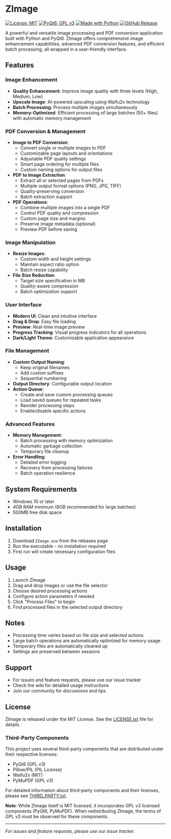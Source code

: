 # ZImage

[![License: MIT](https://img.shields.io/badge/License-MIT-yellow.svg)](https://opensource.org/licenses/MIT)
[![PyQt6: GPL v3](https://img.shields.io/badge/PyQt6-GPL%20v3-blue.svg)](https://www.gnu.org/licenses/gpl-3.0)
[![Made with Python](https://img.shields.io/badge/Made%20with-Python-1f425f.svg)](https://www.python.org/)
[![GitHub Release](https://img.shields.io/github/v/release/navdeeps/zimage?include_prereleases)](https://github.com/navdeeps/zimage/releases)

A powerful and versatile image processing and PDF conversion application built with Python and PyQt6. ZImage offers comprehensive image enhancement capabilities, advanced PDF conversion features, and efficient batch processing, all wrapped in a user-friendly interface.

## Features

### Image Enhancement
- **Quality Enhancement**: Improve image quality with three levels (High, Medium, Low)
- **Upscale Image**: AI-powered upscaling using Waifu2x technology
- **Batch Processing**: Process multiple images simultaneously
- **Memory-Optimized**: Efficient processing of large batches (50+ files) with automatic memory management

### PDF Conversion & Management
- **Image to PDF Conversion**:
  - Convert single or multiple images to PDF
  - Customizable page layouts and orientations
  - Adjustable PDF quality settings
  - Smart page ordering for multiple files
  - Custom naming options for output files
- **PDF to Image Extraction**:
  - Extract all or selected pages from PDFs
  - Multiple output format options (PNG, JPG, TIFF)
  - Quality-preserving conversion
  - Batch extraction support
- **PDF Operations**:
  - Combine multiple images into a single PDF
  - Control PDF quality and compression
  - Custom page size and margins
  - Preserve image metadata (optional)
  - Preview PDF before saving

### Image Manipulation
- **Resize Images**: 
  - Custom width and height settings
  - Maintain aspect ratio option
  - Batch resize capability
- **File Size Reduction**: 
  - Target size specification in MB
  - Quality-aware compression
  - Batch optimization support

### User Interface
- **Modern UI**: Clean and intuitive interface
- **Drag & Drop**: Easy file loading
- **Preview**: Real-time image preview
- **Progress Tracking**: Visual progress indicators for all operations
- **Dark/Light Theme**: Customizable application appearance

### File Management
- **Custom Output Naming**:
  - Keep original filenames
  - Add custom suffixes
  - Sequential numbering
- **Output Directory**: Configurable output location
- **Action Queue**:
  - Create and save custom processing queues
  - Load saved queues for repeated tasks
  - Reorder processing steps
  - Enable/disable specific actions

### Advanced Features
- **Memory Management**:
  - Batch processing with memory optimization
  - Automatic garbage collection
  - Temporary file cleanup
- **Error Handling**:
  - Detailed error logging
  - Recovery from processing failures
  - Batch operation resilience

## System Requirements
- Windows 10 or later
- 4GB RAM minimum (8GB recommended for large batches)
- 500MB free disk space

## Installation
1. Download `ZImage.exe` from the releases page
2. Run the executable - no installation required
3. First run will create necessary configuration files

## Usage
1. Launch ZImage
2. Drag and drop images or use the file selector
3. Choose desired processing actions
4. Configure action parameters if needed
5. Click "Process Files" to begin
6. Find processed files in the selected output directory

## Notes
- Processing time varies based on file size and selected actions
- Large batch operations are automatically optimized for memory usage
- Temporary files are automatically cleaned up
- Settings are preserved between sessions

## Support
- For issues and feature requests, please use our issue tracker
- Check the wiki for detailed usage instructions
- Join our community for discussions and tips

## License
ZImage is released under the MIT License. See the [LICENSE.txt](LICENSE.txt) file for details.

### Third-Party Components
This project uses several third-party components that are distributed under their respective licenses:
- PyQt6 (GPL v3)
- Pillow/PIL (PIL License)
- Waifu2x (MIT)
- PyMuPDF (GPL v3)

For detailed information about third-party components and their licenses, please see [THIRD_PARTY.txt](THIRD_PARTY.txt).

**Note**: While ZImage itself is MIT licensed, it incorporates GPL v3 licensed components (PyQt6, PyMuPDF). When redistributing ZImage, the terms of GPL v3 must be observed for these components.

---
*For issues and feature requests, please use our issue tracker.* 